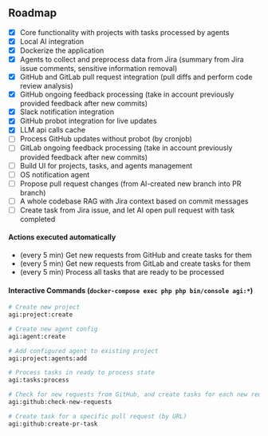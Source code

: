 ## Roadmap
- [x] Core functionality with projects with tasks processed by agents
- [x] Local AI integration
- [x] Dockerize the application
- [x] Agents to collect and preprocess data from Jira (summary from Jira issue comments, sensitive information removal)
- [x] GitHub and GitLab pull request integration (pull diffs and perform code review analysis)
- [x] GitHub ongoing feedback processing (take in account previously provided feedback after new commits)
- [x] Slack notification integration
- [x] GitHub probot integration for live updates
- [x] LLM api calls cache
- [ ] Process GitHub updates without probot (by cronjob)
- [ ] GitLab ongoing feedback processing (take in account previously provided feedback after new commits)
- [ ] Build UI for projects, tasks, and agents management
- [ ] OS notification agent
- [ ] Propose pull request changes (from AI-created new branch into PR branch)
- [ ] A whole codebase RAG with Jira context based on commit messages
- [ ] Create task from Jira issue, and let AI open pull request with task completed

#### Actions executed automatically
- (every 5 min) Get new requests from GitHub and create tasks for them
- (every 5 min) Get new requests from GitLab and create tasks for them
- (every 5 min) Process all tasks that are ready to be processed

#### Interactive Commands (`docker-compose exec php php bin/console agi:*`)
```bash
# Create new project
agi:project:create

# Create new agent config
agi:agent:create

# Add configured agent to existing project
agi:project:agents:add

# Process tasks in ready to process state
agi:tasks:process

# Check for new requests from GitHub, and create tasks for each new request
agi:github:check-new-requests

# Create task for a specific pull request (by URL)
agi:github:create-pr-task
```
